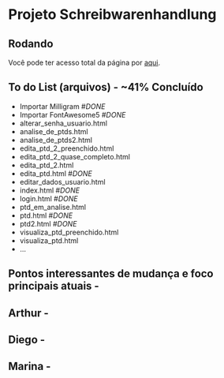 # Projeto Schreibwarenhandlung

## Rodando

Você pode ter acesso total da página por [aqui](https://dbo-2021.github.io/projeto-schreibwarenhandlung/src/).

## To do List (arquivos) - ~41% Concluído

- Importar Milligram #_DONE_
- Importar FontAwesome5 #_DONE_
- alterar_senha_usuario.html
- analise_de_ptds.html
- analise_de_ptds2.html
- edita_ptd_2_preenchido.html
- edita_ptd_2_quase_completo.html
- edita_ptd_2.html
- edita_ptd.html #_DONE_
- editar_dados_usuario.html
- index.html #_DONE_
- login.html #_DONE_
- ptd_em_analise.html
- ptd.html #_DONE_
- ptd2.html #_DONE_
- visualiza_ptd_preenchido.html
- visualiza_ptd.html
- ...

## Pontos interessantes de mudança e foco principais atuais -

## Arthur -

## Diego -

## Marina -
